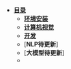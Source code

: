 <!-- - [**目录**](README.md)
  - [**环境安装**](source/env/env.md)
  - [**编程相关学习**](source/books/books.md)
  - [**人工智能**](source/DL/DL.md)
  - [**工程部署相关问题**](source/project/project.md)
  - [**相关开源工具**](source/openTech/openTech.md)
  - **论文阅读笔记**
* [**文章集合**](paper/README.md) -->

- [**目录**](README.md)
  - [**环境安装**](source/env/env.md)
  - [**计算机视觉**](source/CV/CV.md)
  - [**开发**](source/Web/Web.md)
  - [**NLP待更新**]
  - [**大模型待更新**]
  - 
